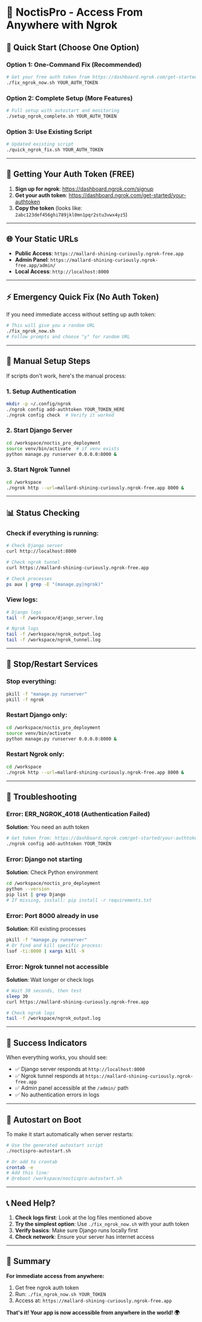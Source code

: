 # 🚀 NoctisPro - Access From Anywhere with Ngrok

## 🎯 Quick Start (Choose One Option)

### Option 1: One-Command Fix (Recommended)
```bash
# Get your free auth token from https://dashboard.ngrok.com/get-started/your-authtoken
./fix_ngrok_now.sh YOUR_AUTH_TOKEN
```

### Option 2: Complete Setup (More Features)
```bash
# Full setup with autostart and monitoring
./setup_ngrok_complete.sh YOUR_AUTH_TOKEN
```

### Option 3: Use Existing Script
```bash
# Updated existing script
./quick_ngrok_fix.sh YOUR_AUTH_TOKEN
```

---

## 🔐 Getting Your Auth Token (FREE)

1. **Sign up for ngrok**: https://dashboard.ngrok.com/signup
2. **Get your auth token**: https://dashboard.ngrok.com/get-started/your-authtoken
3. **Copy the token** (looks like: `2abc123def456ghi789jkl0mn1pqr2stu3vwx4yz5`)

---

## 🌐 Your Static URLs

- **Public Access**: `https://mallard-shining-curiously.ngrok-free.app`
- **Admin Panel**: `https://mallard-shining-curiously.ngrok-free.app/admin/`
- **Local Access**: `http://localhost:8000`

---

## ⚡ Emergency Quick Fix (No Auth Token)

If you need immediate access without setting up auth token:

```bash
# This will give you a random URL
./fix_ngrok_now.sh
# Follow prompts and choose "y" for random URL
```

---

## 🔧 Manual Setup Steps

If scripts don't work, here's the manual process:

### 1. Setup Authentication
```bash
mkdir -p ~/.config/ngrok
./ngrok config add-authtoken YOUR_TOKEN_HERE
./ngrok config check  # Verify it worked
```

### 2. Start Django Server
```bash
cd /workspace/noctis_pro_deployment
source venv/bin/activate  # if venv exists
python manage.py runserver 0.0.0.0:8000 &
```

### 3. Start Ngrok Tunnel
```bash
cd /workspace
./ngrok http --url=mallard-shining-curiously.ngrok-free.app 8000 &
```

---

## 📊 Status Checking

### Check if everything is running:
```bash
# Check Django server
curl http://localhost:8000

# Check ngrok tunnel
curl https://mallard-shining-curiously.ngrok-free.app

# Check processes
ps aux | grep -E "(manage.py|ngrok)"
```

### View logs:
```bash
# Django logs
tail -f /workspace/django_server.log

# Ngrok logs  
tail -f /workspace/ngrok_output.log
tail -f /workspace/ngrok_tunnel.log
```

---

## 🛑 Stop/Restart Services

### Stop everything:
```bash
pkill -f "manage.py runserver"
pkill -f ngrok
```

### Restart Django only:
```bash
cd /workspace/noctis_pro_deployment
source venv/bin/activate
python manage.py runserver 0.0.0.0:8000 &
```

### Restart Ngrok only:
```bash
cd /workspace
./ngrok http --url=mallard-shining-curiously.ngrok-free.app 8000 &
```

---

## 🚨 Troubleshooting

### Error: ERR_NGROK_4018 (Authentication Failed)
**Solution**: You need an auth token
```bash
# Get token from: https://dashboard.ngrok.com/get-started/your-authtoken
./ngrok config add-authtoken YOUR_TOKEN
```

### Error: Django not starting
**Solution**: Check Python environment
```bash
cd /workspace/noctis_pro_deployment
python --version
pip list | grep Django
# If missing, install: pip install -r requirements.txt
```

### Error: Port 8000 already in use
**Solution**: Kill existing processes
```bash
pkill -f "manage.py runserver"
# Or find and kill specific process:
lsof -ti:8000 | xargs kill -9
```

### Error: Ngrok tunnel not accessible
**Solution**: Wait longer or check logs
```bash
# Wait 30 seconds, then test
sleep 30
curl https://mallard-shining-curiously.ngrok-free.app

# Check ngrok logs
tail -f /workspace/ngrok_output.log
```

---

## 🎉 Success Indicators

When everything works, you should see:
- ✅ Django server responds at `http://localhost:8000`
- ✅ Ngrok tunnel responds at `https://mallard-shining-curiously.ngrok-free.app`
- ✅ Admin panel accessible at the `/admin/` path
- ✅ No authentication errors in logs

---

## 🔄 Autostart on Boot

To make it start automatically when server restarts:

```bash
# Use the generated autostart script
./noctispro-autostart.sh

# Or add to crontab
crontab -e
# Add this line:
# @reboot /workspace/noctispro-autostart.sh
```

---

## 📞 Need Help?

1. **Check logs first**: Look at the log files mentioned above
2. **Try the simplest option**: Use `./fix_ngrok_now.sh` with your auth token
3. **Verify basics**: Make sure Django runs locally first
4. **Check network**: Ensure your server has internet access

---

## 🎯 Summary

**For immediate access from anywhere:**
1. Get free ngrok auth token
2. Run: `./fix_ngrok_now.sh YOUR_TOKEN`
3. Access at: `https://mallard-shining-curiously.ngrok-free.app`

**That's it! Your app is now accessible from anywhere in the world! 🌍**
